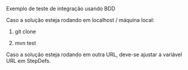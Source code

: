 Exemplo de teste de integração usando BDD

Caso a solução esteja rodando em localhost / máquina local:

1) git clone

2) mvn test

Caso a solução esteja rodando em outra URL, deve-se ajustar a variável URL em StepDefs.
